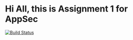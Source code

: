 # Hi All, this is Assignment 1 for AppSec

[![Build Status](https://travis-ci.org/manizzle/AppSecAssignment1.svg?branch=master)](https://travis-ci.org/manizzle/AppSecAssignment1)